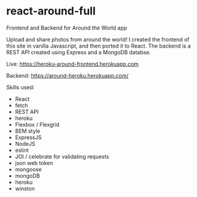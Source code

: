 # react-around-full

Frontend and Backend for Around the World app

Upload and share photos from around the world! I created the frontend of this site in vanilla Javascript, and then ported it to React. 
The backend is a REST API created using Express and a MongoDB databse.

Live:
https://heroku-around-frontend.herokuapp.com

Backend:
https://around-heroku.herokuapp.com/

Skills used:

- React
- fetch
- REST API
- heroku
- Flexbox / Flexgrid
- BEM style
- ExpressJS
- NodeJS
- eslint
- JOI / celebrate for validating requests
- json web token
- mongoose
- mongoDB
- heroku
- winston
